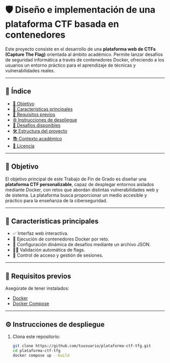 # 🛡️ Diseño e implementación de una plataforma CTF basada en contenedores

Este proyecto consiste en el desarrollo de una **plataforma web de CTFs (Capture The Flag)** orientada al ámbito académico. Permite lanzar desafíos de seguridad informática a través de contenedores Docker, ofreciendo a los usuarios un entorno práctico para el aprendizaje de técnicas y vulnerabilidades reales.

---

## 📌 Índice

- [🎯 Objetivo](#-objetivo)
- [🚀 Características principales](#-características-principales)
- [🧰 Requisitos previos](#-requisitos-previos)
- [⚙️ Instrucciones de despliegue](#️-instrucciones-de-despliegue)
- [🧪 Desafíos disponibles](#-desafíos-disponibles)
- [🛠️ Estructura del proyecto](#️-estructura-del-proyecto)
- [📚 Contexto académico](#-contexto-académico)
- [📄 Licencia](#-licencia)

---

## 🎯 Objetivo

El objetivo principal de este Trabajo de Fin de Grado es diseñar una **plataforma CTF personalizable**, capaz de desplegar entornos aislados mediante Docker, con retos que abordan distintas vulnerabilidades web y de sistema. La plataforma busca proporcionar un medio accesible y práctico para la enseñanza de la ciberseguridad.

---

## 🚀 Características principales

- ✅ Interfaz web interactiva.
- 🐳 Ejecución de contenedores Docker por reto.
- 🧩 Configuración dinámica de desafíos mediante un archivo JSON.
- 🧑‍💻 Validación automática de flags.
- 🔐 Control de acceso y gestión de sesiones.

---

## 🧰 Requisitos previos

Asegúrate de tener instalados:

- [Docker](https://www.docker.com/)
- [Docker Compose](https://docs.docker.com/compose/)

---

## ⚙️ Instrucciones de despliegue

1. Clona este repositorio:

   ```bash
   git clone https://github.com/tuusuario/plataforma-ctf-tfg.git
   cd plataforma-ctf-tfg
   docker compose up --build
   ```
